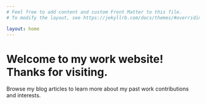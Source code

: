 ```yaml
---
# Feel free to add content and custom Front Matter to this file.
# To modify the layout, see https://jekyllrb.com/docs/themes/#overriding-theme-defaults

layout: home
---
```


# Welcome to my work website! Thanks for visiting.

Browse my blog articles to learn more about my past work contributions and interests.
